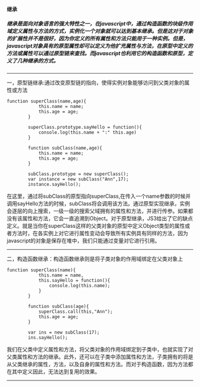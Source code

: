 ####  继承
#####    继承是面向对象语言的强大特性之一，在javascript中，通过构造函数的块级作用域定义属性与方法的方式，实例化一个对象就可以达到基本继承。但是这对于对象的扩展性并不是很好，因为你定义的所有属性和方法只能用于一种实例。但是，javascript对象具有的原型属性却可以定义为他扩充属性与方法，在原型中定义的方法或属性可以通过原型链来查找。而javascript也利用它的构造函数和原型，定义了几种继承的方式。
_ _ _

一，原型链继承:通过改变原型链的指向，使得实例对象能够访问到父类对象的属性或方法

```
function superClass(name,age){
			this.name = name;
			this.age = age;
		}

		superClass.prototype.sayHello = function(){
			console.log(this.name + ":" this.age)
		}

		function subClass(name,age){
			this.name = name;
			this.age = age;
		}

		subClass.prototype = new superClass();
		var instance = new subClass("Ann",17);
		instance.sayHello();
```
   在这里，通过将subClass的原型指向superClass,在传入一个name参数的时候并调用sayHello方法的时候，subClass将会调用该方法。通过原型实现继承，实例会逐层的向上搜索，一级一级的搜索父域拥有的属性和方法，并进行传参。如果都没有该属性和方法，它会一直追溯到Object。对于原型继承，JS3给出了它的缺点定义。就是当你在superClass这样的父类对象的原型中定义Object类型的属性或者方法时，在各实例上对它进行属性变动会导致所有实例具有同样的方法，因为javascript的对象是保存在堆中，我们只能通过变量对它进行引用。
_ _ _

二，构造函数继承：构造函数继承则是将子类对象的作用域绑定在父类对象上

```
function superClass(name){
			this.name = name,
			this.sayHello = function(){
				console.log(this.name);
			}
		}

		function subClass(age){
			superClass.call(this,"Ann");
			this.age = age;
		}

		var ins = new subClass(17);
		ins.sayHello();

```
我们在父类中定义属性和方法，将父类对象的作用域绑定到子类中，也就实现了对父类属性和方法的继承。此外，还可以在子类中添加属性和方法，子类拥有的将是从父类继承的属性，方法，以及自身的属性和方法。而对于构造函数，因为方法都在其中定义因此，无法达到复用的效果。
_ _ _










